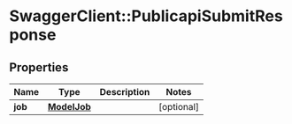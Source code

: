 # SwaggerClient::PublicapiSubmitResponse

## Properties
Name | Type | Description | Notes
------------ | ------------- | ------------- | -------------
**job** | [**ModelJob**](ModelJob.md) |  | [optional] 

